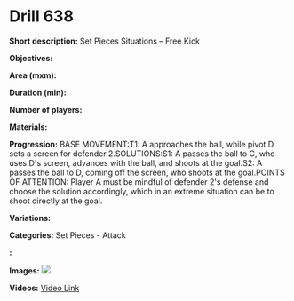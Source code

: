 # Drill 638

**Short description:**
Set Pieces Situations – Free Kick

**Objectives:**


**Area (mxm):**


**Duration (min):**


**Number of players:**


**Materials:**


**Progression:**
BASE MOVEMENT:T1: A approaches the ball, while pivot D sets a screen for defender 2.SOLUTIONS:S1: A passes the ball to C, who uses D's screen, advances with the ball, and shoots at the goal.S2: A passes the ball to D, coming off the screen, who shoots at the goal.POINTS OF ATTENTION: Player A must be mindful of defender 2's defense and choose the solution accordingly, which in an extreme situation can be to shoot directly at the goal.

**Variations:**


**Categories:**
Set Pieces - Attack

**:**


**Images:**
![](https://www.coachingfutsal.com/\images\45b5b6f3d9c58a569697d1d36ee25f2b00fb458d7702eb644547b3875e82a794fad7ed149e2bee227042a8ff7db2dfb2b2174c8e58817995a9aa4a4318b7ce404ec1018673eef.jpg)

**Videos:**
[Video Link](https://www.youtube.com/embed/lYrtnlRwBOE)

